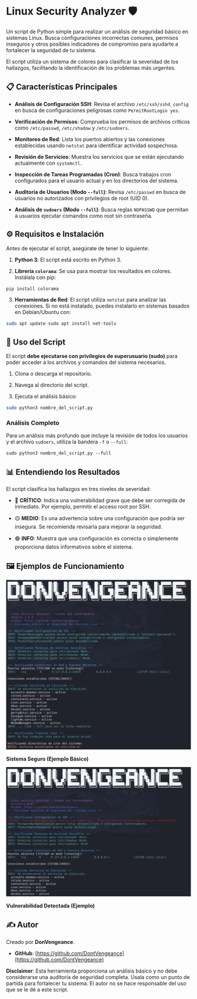 # Linux Security Analyzer 🛡️

Un script de Python simple para realizar un análisis de seguridad básico en sistemas Linux. Busca configuraciones incorrectas comunes, permisos inseguros y otros posibles indicadores de compromiso para ayudarte a fortalecer la seguridad de tu sistema.

El script utiliza un sistema de colores para clasificar la severidad de los hallazgos, facilitando la identificación de los problemas más urgentes.

## 📋 Características Principales

- **Análisis de Configuración SSH**: Revisa el archivo `/etc/ssh/sshd_config` en busca de configuraciones peligrosas como `PermitRootLogin yes`.
    
- **Verificación de Permisos**: Comprueba los permisos de archivos críticos como `/etc/passwd`, `/etc/shadow` y `/etc/sudoers`.
    
- **Monitoreo de Red**: Lista los puertos abiertos y las conexiones establecidas usando `netstat` para identificar actividad sospechosa.
    
- **Revisión de Servicios**: Muestra los servicios que se están ejecutando actualmente con `systemctl`.
    
- **Inspección de Tareas Programadas (Cron)**: Busca trabajos cron configurados para el usuario actual y en los directorios del sistema.
    
- **Auditoría de Usuarios (Modo `--full`)**: Revisa `/etc/passwd` en busca de usuarios no autorizados con privilegios de root (UID 0).
    
- **Análisis de `sudoers` (Modo `--full`)**: Busca reglas `NOPASSWD` que permitan a usuarios ejecutar comandos como root sin contraseña.
    

## ⚙️ Requisitos e Instalación

Antes de ejecutar el script, asegúrate de tener lo siguiente:

1. **Python 3**: El script está escrito en Python 3.
    
2. **Librería `colorama`**: Se usa para mostrar los resultados en colores. Instálala con pip:

```bash
pip install colorama
```

3.  **Herramientas de Red**: El script utiliza `netstat` para analizar las conexiones. Si no está instalado, puedes instalarlo en sistemas basados en Debian/Ubuntu con:
 
```bash
sudo apt update sudo apt install net-tools
```

## 🚀 Uso del Script

El script **debe ejecutarse con privilegios de superusuario (sudo)** para poder acceder a los archivos y comandos del sistema necesarios.

1. Clona o descarga el repositorio.
    
2. Navega al directorio del script.
    
3. Ejecuta el análisis básico:

```bash
sudo python3 nombre_del_script.py
```

### Análisis Completo

Para un análisis más profundo que incluye la revisión de todos los usuarios y el archivo `sudoers`, utiliza la bandera `-f` o `--full`:

```shell
sudo python3 nombre_del_script.py --full
```

## 📊 Entendiendo los Resultados

El script clasifica los hallazgos en tres niveles de severidad:

- 🔴 **CRÍTICO**: Indica una vulnerabilidad grave que debe ser corregida de inmediato. Por ejemplo, permitir el acceso root por SSH.
    
- 🟡 **MEDIO**: Es una advertencia sobre una configuración que podría ser insegura. Se recomienda revisarla para mejorar la seguridad.
    
- 🟢 **INFO**: Muestra que una configuración es correcta o simplemente proporciona datos informativos sobre el sistema.
    

## 🖼️ Ejemplos de Funcionamiento

![imagen1.png](https://github.com/DontVengeance/Linux_Sec_Analyzer/blob/main/imagen1.png)

**Sistema Seguro (Ejemplo Básico)**

![imagen2.png](https://github.com/DontVengeance/Linux_Sec_Analyzer/blob/main/imagen2.png)

**Vulnerabilidad Detectada (Ejemplo)**

## ✍️ Autor

Creado por **DonVengeance**.

- **GitHub**: [https://github.com/DontVengeance](https://github.com/DontVengeance)

**Disclaimer**: Esta herramienta proporciona un análisis básico y no debe considerarse una auditoría de seguridad completa. Úsala como un punto de partida para fortalecer tu sistema. El autor no se hace responsable del uso que se le dé a este script.
